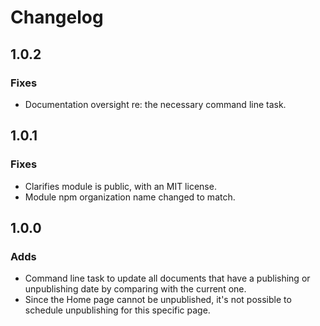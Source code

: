 # Changelog

## 1.0.2

### Fixes

* Documentation oversight re: the necessary command line task.

## 1.0.1

### Fixes

* Clarifies module is public, with an MIT license.
* Module npm organization name changed to match.

## 1.0.0

### Adds

* Command line task to update all documents that have a publishing or unpublishing date by comparing with the current one.
* Since the Home page cannot be unpublished, it's not possible to schedule unpublishing for this specific page.
